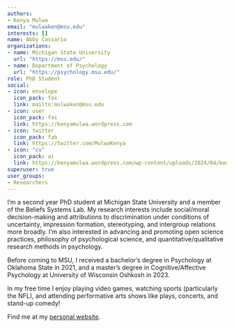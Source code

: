 ```yaml
---
authors:
- Kenya Mulwa
email: "mulwaken@msu.edu"
interests: []
name: Abby Cassario
organizations:
- name: Michigan State University
  url: "https://msu.edu/"
- name: Department of Psychology
  url: "https://psychology.msu.edu/"
role: PhD Student
social:
- icon: envelope
  icon_pack: fas
  link: mailto:mulwaken@msu.edu
- icon: user
  icon_pack: fas
  link: https://kenyamulwa.wordpress.com
- icon: twitter
  icon_pack: fab
  link: https://twitter.com/MulwaKenya
- icon: "cv"
  icon_pack: ai
  link: https://kenyamulwa.wordpress.com/wp-content/uploads/2024/04/kenya-mulwa-cv.pdf
superuser: true
user_groups:
- Researchers
---
```


I’m a second year PhD student at Michigan State University and a member of the Beliefs Systems Lab. My research interests include social/moral decision-making and attributions to discrimination under conditions of uncertainty, impression formation, stereotyping, and intergroup relations more broadly. I’m also interested in advancing and promoting open science practices, philosophy of psychological science, and quantitative/qualitative research methods in psychology. 

Before coming to MSU, I received a bachelor’s degree in Psychology at Oklahoma State in 2021, and a master’s degree in Cognitive/Affective Psychology at University of Wisconsin Oshkosh in 2023.

In my free time I enjoy playing video games, watching sports (particularly the NFL), and attending performative arts shows like plays, concerts, and stand-up comedy! 


Find me at my [personal website](https://kenyamulwa.wordpress.com).

